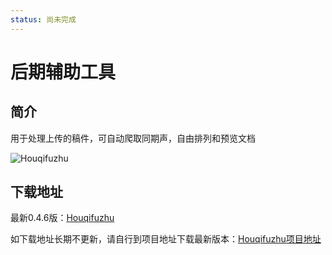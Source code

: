 ```yaml
---
status: 尚未完成
---
```

# 后期辅助工具

## 简介

用于处理上传的稿件，可自动爬取同期声，自由排列和预览文档

![Houqifuzhu](https://files.catbox.moe/3gthj8.png)

## 下载地址

最新0.4.6版：[Houqifuzhu](https://gitee.com/asdlkjhhb/houqi_fuzhu/releases/download/Houqifuzhu-0.4.6/%E5%90%8E%E6%9C%9F%E8%BE%85%E5%8A%A9%E5%B7%A5%E5%85%B70.4.6.zip)

如下载地址长期不更新，请自行到项目地址下载最新版本：[Houqifuzhu项目地址](https://gitee.com/asdlkjhhb/houqi_fuzhu/releases/)




